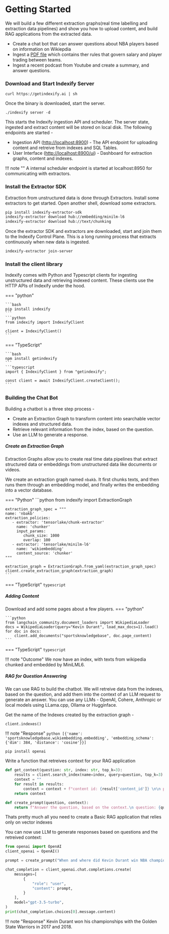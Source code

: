 # Getting Started

We will build a few different extraction graphs(real time labelling and extraction data pipelines) and show you how to upload content, and build RAG applications from the extracted data.

- Create a chat bot that can answer questions about NBA players based on information on Wikiepdia
- Ingest a [PDF file](https://ak-static.cms.nba.com/wp-content/uploads/sites/4/2023/06/2023-NBA-Collective-Bargaining-Agreement.pdf) which contains ther rules that govern salary and player trading between teams.
- Ingest a recent podcast from Youtube and create a summary, and answer questions.
  
### Download and Start Indexify Server

```shell
curl https://getindexify.ai | sh
```
Once the binary is downloaded, start the server.
```shell
./indexify server -d
```

This starts the Indexify ingestion API and scheduler. The server state, ingested and extract content will be stored on local disk. The following endpoints are started -

- Ingestion API ([http://localhost:8900](http://localhost:8900)) - The API endpoint for uploading content and retreive from indexes and SQL Tables.
- User Interface ([http://localhost:8900/ui](http://localhost:8900/ui)) - Dashboard for extraction graphs, content and indexes.

!!! note ""
    A internal scheduler endpoint is started at localhost:8950 for communicating with extractors.

### Install the Extractor SDK

Extraction from unstructured data is done through Extractors. Install some extractors to get started. Open another shell, download some extractors.

```bash
pip install indexify-extractor-sdk
indexify-extractor download hub://embedding/minilm-l6
indexify-extractor download hub://text/chunking
```

Once the extractor SDK and extractors are downloaded, start and join them to the Indexify Control Plane. This is a long running process that extracts continuously when new data is ingested.

```bash
indexify-extractor join-server
```

### Install the client library

Indexify comes with Python and Typescript clients for ingesting unstructured data and retrieving indexed content. These clients use the HTTP APIs of Indexify under the hood.

=== "python"

    ```bash
    pip install indexify
    ```
    ```python
    from indexify import IndexifyClient
    
    client = IndexifyClient()
    ```

=== "TypeScript"

    ```bash
    npm install getindexify
    ```
    ```typescript
    import { IndexifyClient } from "getindexify";
    
    const client = await IndexifyClient.createClient();
    ```
### Building the Chat Bot 
Building a chatbot is a three step process -
- Create an Extraction Graph to transform content into searchable vector indexes and structured data.
- Retrieve relevant information from the index, based on the question.
- Use an LLM to generate a response.

##### Create an Extraction Graph
Extraction Graphs allow you to create real time data pipelines that extract structured data or embeddings from unstructured data like documents or videos.

We create an extraction graph named `nbakb`. It first chunks texts, and then runs them through an embedding model, and finally writes the embedding into a vector database.

=== "Python"
    ```python
    from indexify import ExtractionGraph
    
    extraction_graph_spec = """
    name: 'nbakb'
    extraction_policies:
       - extractor: 'tensorlake/chunk-extractor'
         name: 'chunker'
         input_params:
            chunk_size: 1000
            overlap: 100
       - extractor: 'tensorlake/minilm-l6'
         name: 'wikiembedding'
         content_source: 'chunker'
    """

    extraction_graph = ExtractionGraph.from_yaml(extraction_graph_spec)
    client.create_extraction_graph(extraction_graph)                                            
    ```
=== "TypeScript"
    ```typescript
    ```


##### Adding Content

Download and add some pages about a few players.
=== "python"

    ```python
    from langchain_community.document_loaders import WikipediaLoader
    docs = WikipediaLoader(query="Kevin Durant", load_max_docs=1).load()
    for doc in docs:
        client.add_documents("sportsknowledgebase", doc.page_content)                 
    ```

=== "TypeScript"
    ```typescript
    ```


!!! note "Outcome"
    We now have an index, with texts from wikipedia chunked and embedded by MiniLML6.

##### RAG for Question Answering

We can use RAG to build the chatbot. We will retreive data from the indexes, based on the question, and add them into the context of an LLM request to generate an answer. You can use any LLMs - OpenAI, Cohere, Anthropic or local models using LLama.cpp, Ollama or Hugginface.

Get the name of the Indexes created by the extraction graph - 
```python
client.indexes()
```
!!! note "Response"
    ```python
    [{'name': 'sportsknowledgebase.wikiembedding.embedding',
    'embedding_schema': {'dim': 384, 'distance': 'cosine'}}]
    ```

```shell
pip install openai
```

Write a function that retreives context for your RAG application
```python
def get_context(question: str, index: str, top_k=3):
    results = client.search_index(name=index, query=question, top_k=3)
    context = ""
    for result in results:
        context = context + f"content id: {result['content_id']} \n\n passage: {result['text']}\n"
    return context

def create_prompt(question, context):
    return f"Answer the question, based on the context.\n question: {question} \n context: {context}"
```

Thats pretty much all you need to create a Basic RAG application that relies only on vector indexes

You can now use LLM to generate responses based on questions and the retreived context:

```python
from openai import OpenAI
client_openai = OpenAI()

prompt = create_prompt("When and where did Kevin Durant win NBA championships?")

chat_completion = client_openai.chat.completions.create(
    messages=[
        {
            "role": "user",
            "content": prompt,
        }
    ],
    model="gpt-3.5-turbo",
)
print(chat_completion.choices[0].message.content)
```
!!! note "Response"
    Kevin Durant won his championships with the Golden State Warriors in 2017 and 2018.

